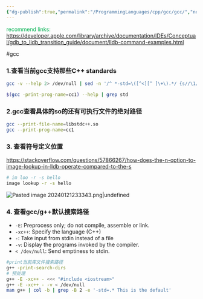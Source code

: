 ```yaml
---
{"dg-publish":true,"permalink":"/ProgrammingLanguages/cpp/gcc/gcc/","noteIcon":"3"}
---
```


<font color="#00b050">recommend links:</font>
https://developer.apple.com/library/archive/documentation/IDEs/Conceptual/gdb_to_lldb_transition_guide/document/lldb-command-examples.html

#gcc
### 1.查看当前gcc支持那些C++ standards
```bash
gcc -v --help 2> /dev/null | sed -n '/^ *-std=\([^<][^ ]\+\).*/ {s//\1/p}'

$(gcc -print-prog-name=cc1) --help | grep std
```

### 2.gcc查看具体的so的还有可执行文件的绝对路径
```bash
gcc --print-file-name=libstdc++.so
gcc --print-prog-name=cc1
```

### 3. 查看符号定义位置
https://stackoverflow.com/questions/57866267/how-does-the-n-option-to-image-lookup-in-lldb-operate-compared-to-the-s
```bash
# im loo -r -s hello
image lookup -r -s hello

```
![Pasted image 20240121233343.png|undefined](/img/user/Pasted%20image%2020240121233343.png)

### 4. 查看gcc/g++默认搜索路径
- `-E`: Preprocess only; do not compile, assemble or link.
- `-xc++`: Specify the language (C++)
- `-`: Take input from stdin instead of a file
- `-v`: Display the programs invoked by the compiler.
- `< /dev/null`: Send emptiness to stdin.

```bash
#print当前库文件搜索路径
g++ -print-search-dirs
# 预处理
g++ -E -xc++ - <<< "#include <iostream>"
g++ -E -xc++ - -v < /dev/null
man g++ | col -b | grep -B 2 -e '-std=.* This is the default'
```